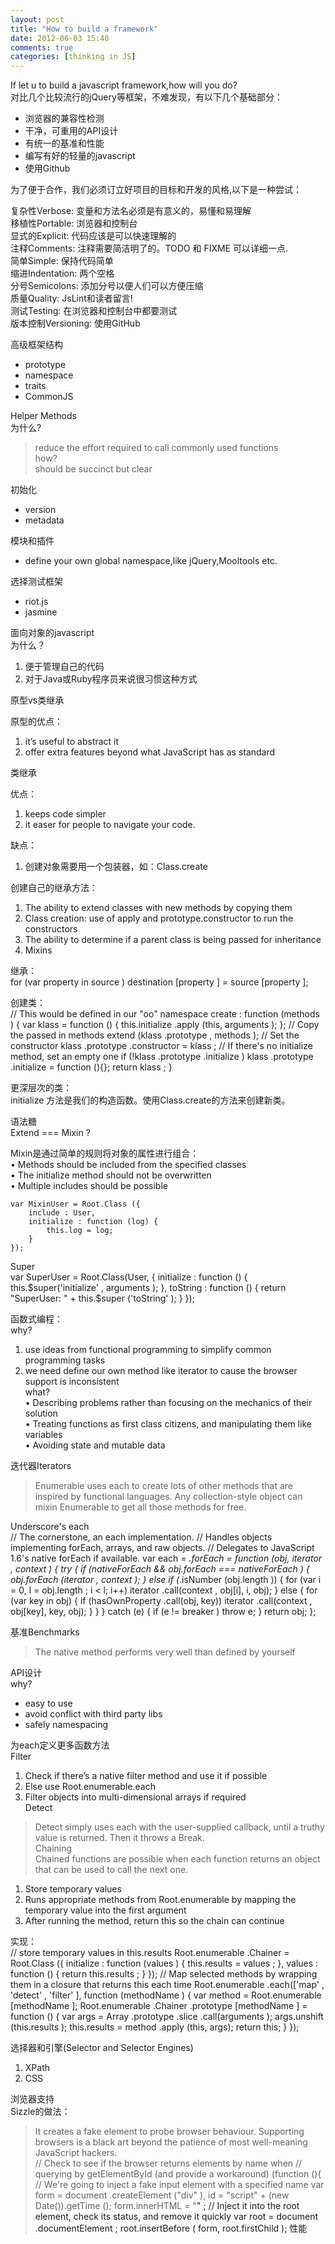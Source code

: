```yaml
---
layout: post
title: "How to build a framework"
date: 2012-06-03 15:40
comments: true
categories: [thinking in JS]
---
```


If let u to build a javascript framework,how will you do?  
对比几个比较流行的jQuery等框架，不难发现，有以下几个基础部分：  
* 浏览器的兼容性检测  
* 干净，可重用的API设计  
* 有统一的基准和性能  
* 编写有好的轻量的javascript  
* 使用Github  

为了便于合作，我们必须订立好项目的目标和开发的风格,以下是一种尝试：
>
复杂性Verbose: 变量和方法名必须是有意义的，易懂和易理解  
移植性Portable: 浏览器和控制台  
显式的Explicit: 代码应该是可以快速理解的  
注释Comments: 注释需要简洁明了的。TODO 和 FIXME 可以详细一点.  
简单Simple:   保持代码简单  
缩进Indentation: 两个空格  
分号Semicolons:  添加分号以便人们可以方便压缩  
质量Quality: JsLint和读者留言!  
测试Testing: 在浏览器和控制台中都要测试  
版本控制Versioning: 使用GitHub  

高级框架结构  
* prototype  
* namespace  
* traits  
* CommonJS    

Helper Methods  
为什么?  
>reduce the effort required to call commonly used functions  
how?  
> should be succinct but clear  

初始化
* version  
* metadata  

模块和插件
* define your own global namespace,like jQuery,Mooltools etc.  

选择测试框架  
* riot.js  
* jasmine  

面向对象的javascript  
为什么？  
1. 便于管理自己的代码  
2. 对于Java或Ruby程序员来说很习惯这种方式  

原型vs类继承  

原型的优点：  
1. it’s useful to abstract it  
2. offer extra features beyond what JavaScript has as standard

类继承  

优点： 
1. keeps code simpler
2. it easer for people to navigate your code.

缺点：  
1. 创建对象需要用一个包装器，如：Class.create  

创建自己的继承方法：  
1. The ability to extend classes with new methods by copying them  
2. Class creation: use of apply and prototype.constructor to run the constructors  
3. The ability to determine if a parent class is being passed for inheritance  
4. Mixins  

继承：  
	for (var property in source )
		destination [property ] = source [property ];

创建类：  
	// This would be defined in our "oo" namespace
	create : function (methods ) {
		var klass = function () { this.initialize .apply (this, arguments ); };
		// Copy the passed in methods
		extend (klass .prototype , methods );
		// Set the constructor
		klass .prototype .constructor = klass ;
		// If there's no initialize method, set an empty one
		if (!klass .prototype .initialize )
		klass .prototype .initialize = function (){};
		return klass ;
	}

更深层次的类：  
initialize 方法是我们的构造函数。使用Class.create的方法来创建新类。  

语法糖  
Extend === Mixin ?  

Mixin是通过简单的规则将对象的属性进行组合：   
• Methods should be included from the specified classes   
• The initialize method should not be overwritten   
• Multiple includes should be possible  

	var MixinUser = Root.Class ({
		include : User,
		initialize : function (log) {
			this.log = log;
		}
	});

Super  
	var SuperUser = Root.Class(User, {
		initialize : function () {
			this.$super('initialize' , arguments );
		},
		toString : function () {
			return "SuperUser: " + this.$super ('toString' );
		}
	});

函数式编程：  
why?  
1. use ideas from functional programming to simplify common programming tasks  
2. we need define our own method like iterator to cause the browser support is inconsistent  
what?  
• Describing problems rather than focusing on the mechanics of their solution   
• Treating functions as first class citizens, and manipulating them like variables  
• Avoiding state and mutable data   

迭代器Iterators  
>Enumerable uses each to create lots of other methods that are inspired by functional languages. Any collection-style object can mixin Enumerable to get all those methods for free.  

Underscore's each  
	// The cornerstone, an each implementation.
	// Handles objects implementing forEach, arrays, and raw objects.
	// Delegates to JavaScript 1.6's native forEach if available.
	var each = _.forEach = function (obj, iterator , context ) {
	try {
	if (nativeForEach && obj.forEach === nativeForEach ) {
	obj.forEach (iterator , context );
	} else if (_.isNumber (obj.length )) {
	for (var i = 0, l = obj.length ; i < l; i++) iterator .call(context , obj[i], i, obj);
	} else {
	for (var key in obj) {
	if (hasOwnProperty .call(obj, key)) iterator .call(context , obj[key], key, obj);
	}
	}
	} catch (e) {
	if (e != breaker ) throw e;
	}
	return obj;
	};

基准Benchmarks  
>The native method performs very well than defined by yourself  

API设计  
why?  
* easy to use  
* avoid conflict with third party libs   
* safely namespacing  

为each定义更多函数方法  
Filter  
1. Check if there’s a native filter method and use it if possible  
2. Else use Root.enumerable.each  
3. Filter objects into multi-dimensional arrays if required  
Detect  
>Detect simply uses each with the user-supplied callback, until a truthy value is returned. Then it throws a Break.  
Chaining  
>Chained functions are possible when each function returns an object that can be used to call the next one.  
1. Store temporary values  
2. Runs appropriate methods from Root.enumerable by mapping the temporary value into the first argument  
3. After running the method, return this so the chain can continue  

实现：  
	// store temporary values in this.results
	Root.enumerable .Chainer = Root.Class ({
		initialize : function (values ) {
		this.results = values ;
		},
		values : function () {
		return this.results ;
		}
	});
	// Map selected methods by wrapping them in a closure that returns this each time
	Root.enumerable .each(['map' , 'detect' , 'filter' ], function (methodName ) {
		var method = Root.enumerable [methodName ];
		Root.enumerable .Chainer .prototype [methodName ] = function () {
			var args = Array .prototype .slice .call(arguments );
			args.unshift (this.results );
			this.results = method .apply (this, args);
			return this;
		}
	});



选择器和引擎(Selector and Selector Engines)  
1. XPath  
2. CSS  

浏览器支持   
Sizzle的做法：  
>It creates a fake element to probe browser behaviour. Supporting browsers is a black art beyond the patience of most well-meaning JavaScript hackers.  
	// Check to see if the browser returns elements by name when
	// querying by getElementById (and provide a workaround)
	(function (){
		// We're going to inject a fake input element with a specified name
		var form = document .createElement ("div" ),
		id = "script" + (new Date()).getTime ();
		form.innerHTML = "<a name='" + id + "'/>" ;
		// Inject it into the root element, check its status, and remove it quickly
		var root = document .documentElement ;
		root.insertBefore ( form, root.firstChild );
性能


